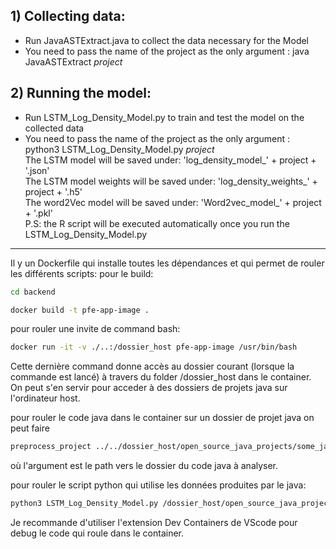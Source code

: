 ## 1) Collecting data:

* Run JavaASTExtract.java to collect the data necessary for the Model <br> 
* You need to pass the name of the project as the only argument : java JavaASTExtract _project_

## 2) Running the model:
* Run LSTM_Log_Density_Model.py to train and test the model on the collected data <br> 
* You need to pass the name of the project as the only argument : python3 LSTM_Log_Density_Model.py _project_  <br> 
The LSTM model will be saved under: 'log_density_model_' + project + '.json' <br>
The LSTM model weights will be saved under: 'log_density_weights_' + project + '.h5' <br>
The word2Vec model will be saved under: 'Word2vec_model_' + project + '.pkl' <br>
P.S: the R script will be executed automatically once you run the LSTM_Log_Density_Model.py

-------------------------

Il y un Dockerfile qui installe toutes les dépendances et qui permet de rouler les différents scripts:
pour le build:

```sh
cd backend
```

```sh
docker build -t pfe-app-image .
```

pour rouler une invite de command bash:
```sh
docker run -it -v ./..:/dossier_host pfe-app-image /usr/bin/bash
```

Cette dernière command donne accès au dossier courant (lorsque la commande est lancé) à travers du folder /dossier_host
dans le container. On peut s'en servir pour acceder à des dossiers de projets java sur l'ordinateur host.

pour rouler le code java dans le container sur un dossier de projet java on peut faire
```sh
preprocess_project ../../dossier_host/open_source_java_projects/some_java_project_folder
```
où l'argument est le path vers le dossier du code java à analyser.

pour rouler le script python qui utilise les données produites par le java:
```sh
python3 LSTM_Log_Density_Model.py /dossier_host/open_source_java_projects/some_java_project_folder
```

Je recommande d'utiliser l'extension Dev Containers de VScode pour debug le code qui roule dans le container.